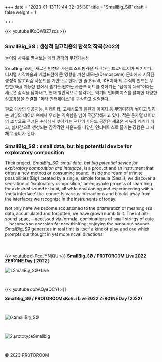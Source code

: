 +++
date = "2023-01-13T19:44:32+05:30"
title = "SmallBig_SØ"
draft = false
weight = 1

+++



{{< youtube lKoQW8Z7zds >}}



## <!--more-->

### SmallBig_SØ : 생성적 알고리즘의 탐색적 작곡 (2022)

놀이와 사유로 펼쳐보는 메타 감각의 무한가능성

SmallBig-SØ는 새로운 방향의 사운드 소비방식을 제시하는 프로덕트이자 악기이다. 디지털 시각예술과
게임표현에 큰 영향을 끼친 데모씬(Demoscene) 문화에서 시작된 생성적 알고리즘 사운드를 기반으로 한다. 한 줄(Small, 1KB이하)의 수식이 만드는 무한한(Big) 가능성 안에서 즐기듯 원하는 사운드 비트를 찾아가는 "탐색적 작곡"이라는 새로운 감각을 담아내고, 현재 일반적으로 생각하는 악기의 인터페이스를 탈피한 다양한 상호작용을 연결할 "메타 인터페이스"를 구상하고 실험한다.

필요 이상의 인공지능, 빅데이터, 고해상도의 음원과 이미지 등 무의미하게 쌓이고 잊히는 과잉의 데이터 속에서 우리는 익숙함을 넘어 무감각해지고 있다. 적은 문자열 데이터의 조합으로 구성된 수식에서 찾아가는 무한의 사운드 공간은 새로운 사유의 계기가 되고, 실시간으로 생성되는 감각적인 사운드를 다양한 인터페이스로 즐기는 경험은 그 자체로 놀이가 된다.

### SmallBig_SØ : small data, but big potential device for exploratory composition 

Their project, *SmallBig_SØ: small data, but big potential device for exploratory composition and interface*, is a product and an instrument that offers a new method of consuming sound. Inside the realm of infinite possibilities (Big) created by a single, simple formula (Small), we discover a sensation of ‘exploratory composition,’ an enjoyable process of searching for a desired sound or beat, all while envisioning and experimenting with a ‘meta interface’ that connects various interactions and breaks away from the interfaces we recognize in the instruments of today.

Not only have we become accustomed to the proliferation of meaningless data, accumulated and forgotten, we have grown numb to it. The infinite sound space—accessed via formula, combinations of small strings of data—becomes an occasion for new thinking; enjoying the sensuous sounds *SmallBig_SØ* generates in real time is itself a kind of play, and one which prompts our thought in yet more novel directions.  

<br>

### 

{{< youtube d-PcqJYNjQU >}}<!--more-->
**SmallBig_SØ / PROTOROOM Live 2022 ZER01NE Day ( 2022 )**



![1.SmallBig_SØ+Live](./1.SmallBig_SØ+Live.jpg)



<br>

{{< youtube opbAQyeQCYI >}}

**SmallBig_SØ / PROTOROOMxKohui Live 2022 ZER01NE Day (2022)**

<br>

![0.SmallBig_SØ](./0.SmallBig_SØ.jpg)

<!--more-->

<br>

![2.prototypeSmallbig](./2.prototypeSmallbig.jpg)

<br>


© 2023 PROTOROOM
